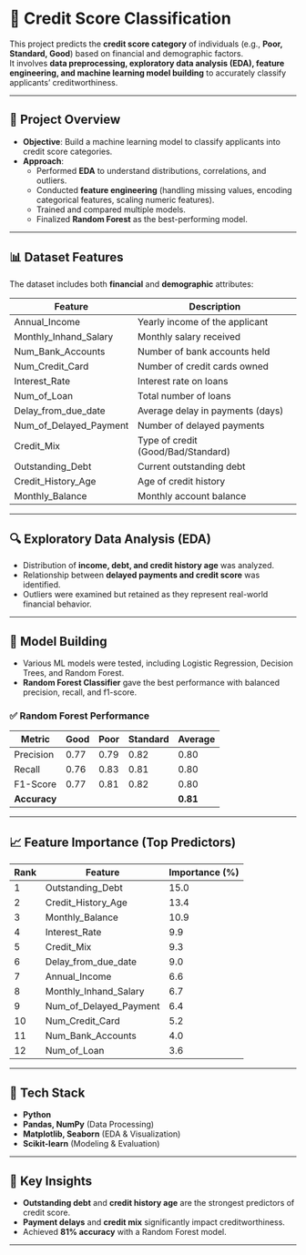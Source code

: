 # 🏦 Credit Score Classification

This project predicts the **credit score category** of individuals (e.g., **Poor, Standard, Good**) based on financial and demographic factors.  
It involves **data preprocessing, exploratory data analysis (EDA), feature engineering, and machine learning model building** to accurately classify applicants’ creditworthiness.

---

## 📌 Project Overview
- **Objective**: Build a machine learning model to classify applicants into credit score categories.  
- **Approach**:
  - Performed **EDA** to understand distributions, correlations, and outliers.  
  - Conducted **feature engineering** (handling missing values, encoding categorical features, scaling numeric features).  
  - Trained and compared multiple models.  
  - Finalized **Random Forest** as the best-performing model.  

---

## 📊 Dataset Features
The dataset includes both **financial** and **demographic** attributes:

| Feature                  | Description |
|---------------------------|-------------|
| Annual_Income             | Yearly income of the applicant |
| Monthly_Inhand_Salary     | Monthly salary received |
| Num_Bank_Accounts         | Number of bank accounts held |
| Num_Credit_Card           | Number of credit cards owned |
| Interest_Rate             | Interest rate on loans |
| Num_of_Loan               | Total number of loans |
| Delay_from_due_date       | Average delay in payments (days) |
| Num_of_Delayed_Payment    | Number of delayed payments |
| Credit_Mix                | Type of credit (Good/Bad/Standard) |
| Outstanding_Debt          | Current outstanding debt |
| Credit_History_Age        | Age of credit history |
| Monthly_Balance           | Monthly account balance |

---

## 🔍 Exploratory Data Analysis (EDA)
- Distribution of **income, debt, and credit history age** was analyzed.  
- Relationship between **delayed payments and credit score** was identified.  
- Outliers were examined but retained as they represent real-world financial behavior.  

---

## 🤖 Model Building
- Various ML models were tested, including Logistic Regression, Decision Trees, and Random Forest.  
- **Random Forest Classifier** gave the best performance with balanced precision, recall, and f1-score.  

### ✅ Random Forest Performance

| Metric       | Good | Poor | Standard | Average |
|--------------|------|------|----------|---------|
| Precision    | 0.77 | 0.79 | 0.82     | 0.80    |
| Recall       | 0.76 | 0.83 | 0.81     | 0.80    |
| F1-Score     | 0.77 | 0.81 | 0.82     | 0.80    |
| **Accuracy** |      |      |          | **0.81** |

---

## 📈 Feature Importance (Top Predictors)

| Rank | Feature                | Importance (%) |
|------|-------------------------|----------------|
| 1    | Outstanding_Debt        | 15.0 |
| 2    | Credit_History_Age      | 13.4 |
| 3    | Monthly_Balance         | 10.9 |
| 4    | Interest_Rate           | 9.9 |
| 5    | Credit_Mix              | 9.3 |
| 6    | Delay_from_due_date     | 9.0 |
| 7    | Annual_Income           | 6.6 |
| 8    | Monthly_Inhand_Salary   | 6.7 |
| 9    | Num_of_Delayed_Payment  | 6.4 |
| 10   | Num_Credit_Card         | 5.2 |
| 11   | Num_Bank_Accounts       | 4.0 |
| 12   | Num_of_Loan             | 3.6 |

---

## 🚀 Tech Stack
- **Python**
- **Pandas, NumPy** (Data Processing)  
- **Matplotlib, Seaborn** (EDA & Visualization)  
- **Scikit-learn** (Modeling & Evaluation)  

---

## 📌 Key Insights
- **Outstanding debt** and **credit history age** are the strongest predictors of credit score.  
- **Payment delays** and **credit mix** significantly impact creditworthiness.  
- Achieved **81% accuracy** with a Random Forest model.  

---
